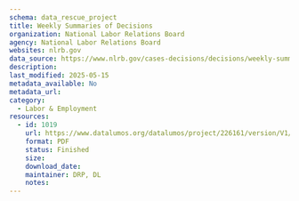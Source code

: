 ```yaml
---
schema: data_rescue_project 
title: Weekly Summaries of Decisions
organization: National Labor Relations Board
agency: National Labor Relations Board
websites: nlrb.gov
data_source: https://www.nlrb.gov/cases-decisions/decisions/weekly-summaries-decisions
description: 
last_modified: 2025-05-15
metadata_available: No
metadata_url: 
category:
  - Labor & Employment 
resources:
  - id: 1019
    url: https://www.datalumos.org/datalumos/project/226161/version/V1/view
    format: PDF
    status: Finished
    size: 
    download_date: 
    maintainer: DRP, DL
    notes: 
---
```

